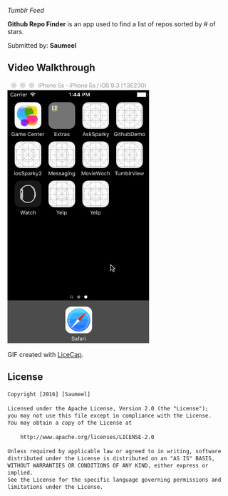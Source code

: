 
*Tumblr Feed*

**Github Repo Finder** is an app used to find a list of repos sorted by # of stars. 

Submitted by: **Saumeel**

## Video Walkthrough 

![](./GithubDemo.gif)

GIF created with [LiceCap](http://www.cockos.com/licecap/).

## License

    Copyright [2016] [Saumeel]

    Licensed under the Apache License, Version 2.0 (the "License");
    you may not use this file except in compliance with the License.
    You may obtain a copy of the License at

        http://www.apache.org/licenses/LICENSE-2.0

    Unless required by applicable law or agreed to in writing, software
    distributed under the License is distributed on an "AS IS" BASIS,
    WITHOUT WARRANTIES OR CONDITIONS OF ANY KIND, either express or implied.
    See the License for the specific language governing permissions and
    limitations under the License.
